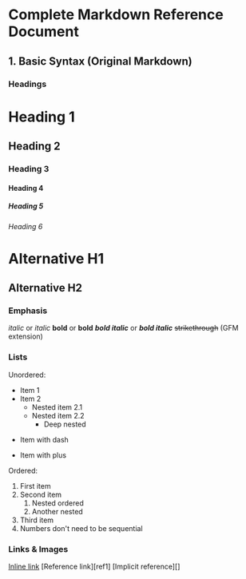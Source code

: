 # Complete Markdown Reference Document

## 1. Basic Syntax (Original Markdown)

### Headings

# Heading 1
## Heading 2
### Heading 3
#### Heading 4
##### Heading 5
###### Heading 6

Alternative H1
==============

Alternative H2
--------------

### Emphasis

*italic* or _italic_
**bold** or __bold__
***bold italic*** or ___bold italic___
~~strikethrough~~ (GFM extension)

### Lists

Unordered:
* Item 1
* Item 2
  * Nested item 2.1
  * Nested item 2.2
    * Deep nested
- Item with dash
+ Item with plus

Ordered:
1. First item
2. Second item
   1. Nested ordered
   2. Another nested
3. Third item
1. Numbers don't need to be sequential

### Links & Images

[Inline link](https://example.com "Optional Title")
[Reference link][ref1]
[Implicit reference][]
